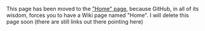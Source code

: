 This page has been moved to the ["Home" page](https://github.com/warofants/wwa/wiki), because GitHub, in all of its wisdom,  forces you to have a Wiki page named "Home". I will delete this page soon (there are still links out there pointing here)